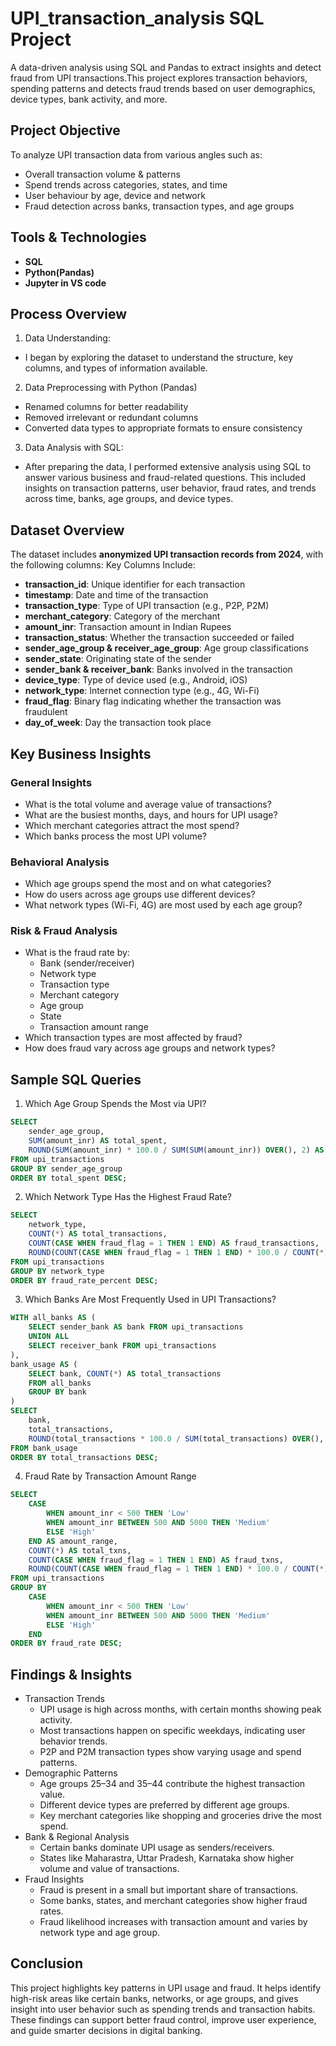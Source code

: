# UPI_transaction_analysis SQL Project
A data-driven analysis using SQL and Pandas to extract insights and detect fraud from UPI transactions.This project explores transaction behaviors, spending patterns and detects fraud trends based on user demographics, device types, bank activity, and more.

## Project Objective

To analyze UPI transaction data from various angles such as:

- Overall transaction volume & patterns
- Spend trends across categories, states, and time
- User behaviour by age, device and network
- Fraud detection across banks, transaction types, and age groups

## Tools & Technologies

- **SQL** 
- **Python(Pandas)** 
- **Jupyter in VS code**

## Process Overview
1. Data Understanding:
- I began by exploring the dataset to understand the structure, key columns, and      types of information available.
2. Data Preprocessing with Python (Pandas)
- Renamed columns for better readability
- Removed irrelevant or redundant columns
- Converted data types to appropriate formats to ensure consistency
3. Data Analysis with SQL:
- After preparing the data, I performed extensive analysis using SQL to answer various business and fraud-related questions. This included insights on transaction patterns, user behavior, fraud rates, and trends across time, banks, age groups, and device types.

##  Dataset Overview

The dataset includes **anonymized UPI transaction records from 2024**, with the following columns:
Key Columns Include:
- **transaction_id**: Unique identifier for each transaction
- **timestamp**: Date and time of the transaction
- **transaction_type**: Type of UPI transaction (e.g., P2P, P2M)
- **merchant_category**: Category of the merchant
- **amount_inr**: Transaction amount in Indian Rupees
- **transaction_status**: Whether the transaction succeeded or failed
- **sender_age_group & receiver_age_group**: Age group classifications
- **sender_state**: Originating state of the sender
- **sender_bank & receiver_bank**: Banks involved in the transaction
- **device_type**: Type of device used (e.g., Android, iOS)
- **network_type**: Internet connection type (e.g., 4G, Wi-Fi)
- **fraud_flag**: Binary flag indicating whether the transaction was fraudulent
- **day_of_week**: Day the transaction took place

## Key Business Insights
### **General Insights**
- What is the total volume and average value of transactions?
-  What are the busiest months, days, and hours for UPI usage?
- Which merchant categories attract the most spend?
- Which banks process the most UPI volume?
### **Behavioral Analysis**
- Which age groups spend the most and on what categories?
- How do users across age groups use different devices?
- What network types (Wi-Fi, 4G) are most used by each age group?
### **Risk & Fraud Analysis**
- What is the fraud rate by:
   - Bank (sender/receiver)
   - Network type
   - Transaction type
   - Merchant category
   - Age group
   - State
   - Transaction amount range
- Which transaction types are most affected by fraud?
- How does fraud vary across age groups and network types?

## Sample SQL Queries
1. Which Age Group Spends the Most via UPI?
```sql
SELECT
    sender_age_group,
    SUM(amount_inr) AS total_spent,
    ROUND(SUM(amount_inr) * 100.0 / SUM(SUM(amount_inr)) OVER(), 2) AS percentage_share
FROM upi_transactions
GROUP BY sender_age_group
ORDER BY total_spent DESC;
```
2. Which Network Type Has the Highest Fraud Rate?
```sql
SELECT 
    network_type,
    COUNT(*) AS total_transactions,
    COUNT(CASE WHEN fraud_flag = 1 THEN 1 END) AS fraud_transactions,
    ROUND(COUNT(CASE WHEN fraud_flag = 1 THEN 1 END) * 100.0 / COUNT(*), 2) AS fraud_rate_percent
FROM upi_transactions
GROUP BY network_type
ORDER BY fraud_rate_percent DESC;
```
3.  Which Banks Are Most Frequently Used in UPI Transactions?
```sql
WITH all_banks AS (
    SELECT sender_bank AS bank FROM upi_transactions
    UNION ALL
    SELECT receiver_bank FROM upi_transactions
),
bank_usage AS (
    SELECT bank, COUNT(*) AS total_transactions
    FROM all_banks
    GROUP BY bank
)
SELECT 
    bank,
    total_transactions,
    ROUND(total_transactions * 100.0 / SUM(total_transactions) OVER(), 2) AS usage_percentage
FROM bank_usage
ORDER BY total_transactions DESC;
```
4. Fraud Rate by Transaction Amount Range
```sql
SELECT 
    CASE 
        WHEN amount_inr < 500 THEN 'Low'
        WHEN amount_inr BETWEEN 500 AND 5000 THEN 'Medium'
        ELSE 'High' 
    END AS amount_range,
    COUNT(*) AS total_txns,
    COUNT(CASE WHEN fraud_flag = 1 THEN 1 END) AS fraud_txns,
    ROUND(COUNT(CASE WHEN fraud_flag = 1 THEN 1 END) * 100.0 / COUNT(*), 2) AS fraud_rate
FROM upi_transactions
GROUP BY 
    CASE 
        WHEN amount_inr < 500 THEN 'Low'
        WHEN amount_inr BETWEEN 500 AND 5000 THEN 'Medium'
        ELSE 'High' 
    END
ORDER BY fraud_rate DESC;
```
## Findings & Insights
- Transaction Trends
  - UPI usage is high across months, with certain months showing peak activity.
  - Most transactions happen on specific weekdays, indicating user behavior trends.
  - P2P and P2M transaction types show varying usage and spend patterns.
- Demographic Patterns
  - Age groups 25–34 and 35–44 contribute the highest transaction value.
  - Different device types are preferred by different age groups.
  - Key merchant categories like shopping and groceries drive the most spend.
- Bank & Regional Analysis
  - Certain banks dominate UPI usage as senders/receivers.
  - States like Maharastra, Uttar Pradesh, Karnataka show higher volume and value of transactions.
- Fraud Insights
  - Fraud is present in a small but important share of transactions.
  - Some banks, states, and merchant categories show higher fraud rates.
  - Fraud likelihood increases with transaction amount and varies by network type and age group.
 
## Conclusion
This project highlights key patterns in UPI usage and fraud. It helps identify high-risk areas like certain banks, networks, or age groups, and gives insight into user behavior such as spending trends and transaction habits.
These findings can support better fraud control, improve user experience, and guide smarter decisions in digital banking.







